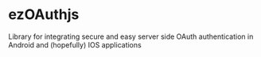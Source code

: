 # ezOAuthjs
Library for integrating secure and easy server side OAuth authentication in Android and (hopefully) IOS applications
